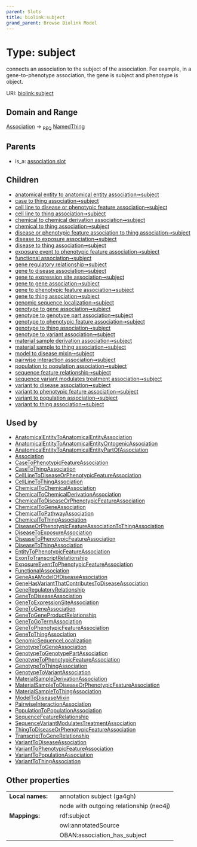 ```yaml
---
parent: Slots
title: biolink:subject
grand_parent: Browse Biolink Model
---
```


# Type: subject


connects an association to the subject of the association. For example, in a gene-to-phenotype association, the gene is subject and phenotype is object.

URI: [biolink:subject](https://w3id.org/biolink/vocab/subject)

## Domain and Range

[Association](Association.md) ->  <sub>REQ</sub> [NamedThing](NamedThing.md)

## Parents

 *  is_a: [association slot](association_slot.md)

## Children

 *  [anatomical entity to anatomical entity association➞subject](anatomical_entity_to_anatomical_entity_association_subject.md)
 *  [case to thing association➞subject](case_to_thing_association_subject.md)
 *  [cell line to disease or phenotypic feature association➞subject](cell_line_to_disease_or_phenotypic_feature_association_subject.md)
 *  [cell line to thing association➞subject](cell_line_to_thing_association_subject.md)
 *  [chemical to chemical derivation association➞subject](chemical_to_chemical_derivation_association_subject.md)
 *  [chemical to thing association➞subject](chemical_to_thing_association_subject.md)
 *  [disease or phenotypic feature association to thing association➞subject](disease_or_phenotypic_feature_association_to_thing_association_subject.md)
 *  [disease to exposure association➞subject](disease_to_exposure_association_subject.md)
 *  [disease to thing association➞subject](disease_to_thing_association_subject.md)
 *  [exposure event to phenotypic feature association➞subject](exposure_event_to_phenotypic_feature_association_subject.md)
 *  [functional association➞subject](functional_association_subject.md)
 *  [gene regulatory relationship➞subject](gene_regulatory_relationship_subject.md)
 *  [gene to disease association➞subject](gene_to_disease_association_subject.md)
 *  [gene to expression site association➞subject](gene_to_expression_site_association_subject.md)
 *  [gene to gene association➞subject](gene_to_gene_association_subject.md)
 *  [gene to phenotypic feature association➞subject](gene_to_phenotypic_feature_association_subject.md)
 *  [gene to thing association➞subject](gene_to_thing_association_subject.md)
 *  [genomic sequence localization➞subject](genomic_sequence_localization_subject.md)
 *  [genotype to gene association➞subject](genotype_to_gene_association_subject.md)
 *  [genotype to genotype part association➞subject](genotype_to_genotype_part_association_subject.md)
 *  [genotype to phenotypic feature association➞subject](genotype_to_phenotypic_feature_association_subject.md)
 *  [genotype to thing association➞subject](genotype_to_thing_association_subject.md)
 *  [genotype to variant association➞subject](genotype_to_variant_association_subject.md)
 *  [material sample derivation association➞subject](material_sample_derivation_association_subject.md)
 *  [material sample to thing association➞subject](material_sample_to_thing_association_subject.md)
 *  [model to disease mixin➞subject](model_to_disease_mixin_subject.md)
 *  [pairwise interaction association➞subject](pairwise_interaction_association_subject.md)
 *  [population to population association➞subject](population_to_population_association_subject.md)
 *  [sequence feature relationship➞subject](sequence_feature_relationship_subject.md)
 *  [sequence variant modulates treatment association➞subject](sequence_variant_modulates_treatment_association_subject.md)
 *  [variant to disease association➞subject](variant_to_disease_association_subject.md)
 *  [variant to phenotypic feature association➞subject](variant_to_phenotypic_feature_association_subject.md)
 *  [variant to population association➞subject](variant_to_population_association_subject.md)
 *  [variant to thing association➞subject](variant_to_thing_association_subject.md)

## Used by

 * [AnatomicalEntityToAnatomicalEntityAssociation](AnatomicalEntityToAnatomicalEntityAssociation.md)
 * [AnatomicalEntityToAnatomicalEntityOntogenicAssociation](AnatomicalEntityToAnatomicalEntityOntogenicAssociation.md)
 * [AnatomicalEntityToAnatomicalEntityPartOfAssociation](AnatomicalEntityToAnatomicalEntityPartOfAssociation.md)
 * [Association](Association.md)
 * [CaseToPhenotypicFeatureAssociation](CaseToPhenotypicFeatureAssociation.md)
 * [CaseToThingAssociation](CaseToThingAssociation.md)
 * [CellLineToDiseaseOrPhenotypicFeatureAssociation](CellLineToDiseaseOrPhenotypicFeatureAssociation.md)
 * [CellLineToThingAssociation](CellLineToThingAssociation.md)
 * [ChemicalToChemicalAssociation](ChemicalToChemicalAssociation.md)
 * [ChemicalToChemicalDerivationAssociation](ChemicalToChemicalDerivationAssociation.md)
 * [ChemicalToDiseaseOrPhenotypicFeatureAssociation](ChemicalToDiseaseOrPhenotypicFeatureAssociation.md)
 * [ChemicalToGeneAssociation](ChemicalToGeneAssociation.md)
 * [ChemicalToPathwayAssociation](ChemicalToPathwayAssociation.md)
 * [ChemicalToThingAssociation](ChemicalToThingAssociation.md)
 * [DiseaseOrPhenotypicFeatureAssociationToThingAssociation](DiseaseOrPhenotypicFeatureAssociationToThingAssociation.md)
 * [DiseaseToExposureAssociation](DiseaseToExposureAssociation.md)
 * [DiseaseToPhenotypicFeatureAssociation](DiseaseToPhenotypicFeatureAssociation.md)
 * [DiseaseToThingAssociation](DiseaseToThingAssociation.md)
 * [EntityToPhenotypicFeatureAssociation](EntityToPhenotypicFeatureAssociation.md)
 * [ExonToTranscriptRelationship](ExonToTranscriptRelationship.md)
 * [ExposureEventToPhenotypicFeatureAssociation](ExposureEventToPhenotypicFeatureAssociation.md)
 * [FunctionalAssociation](FunctionalAssociation.md)
 * [GeneAsAModelOfDiseaseAssociation](GeneAsAModelOfDiseaseAssociation.md)
 * [GeneHasVariantThatContributesToDiseaseAssociation](GeneHasVariantThatContributesToDiseaseAssociation.md)
 * [GeneRegulatoryRelationship](GeneRegulatoryRelationship.md)
 * [GeneToDiseaseAssociation](GeneToDiseaseAssociation.md)
 * [GeneToExpressionSiteAssociation](GeneToExpressionSiteAssociation.md)
 * [GeneToGeneAssociation](GeneToGeneAssociation.md)
 * [GeneToGeneProductRelationship](GeneToGeneProductRelationship.md)
 * [GeneToGoTermAssociation](GeneToGoTermAssociation.md)
 * [GeneToPhenotypicFeatureAssociation](GeneToPhenotypicFeatureAssociation.md)
 * [GeneToThingAssociation](GeneToThingAssociation.md)
 * [GenomicSequenceLocalization](GenomicSequenceLocalization.md)
 * [GenotypeToGeneAssociation](GenotypeToGeneAssociation.md)
 * [GenotypeToGenotypePartAssociation](GenotypeToGenotypePartAssociation.md)
 * [GenotypeToPhenotypicFeatureAssociation](GenotypeToPhenotypicFeatureAssociation.md)
 * [GenotypeToThingAssociation](GenotypeToThingAssociation.md)
 * [GenotypeToVariantAssociation](GenotypeToVariantAssociation.md)
 * [MaterialSampleDerivationAssociation](MaterialSampleDerivationAssociation.md)
 * [MaterialSampleToDiseaseOrPhenotypicFeatureAssociation](MaterialSampleToDiseaseOrPhenotypicFeatureAssociation.md)
 * [MaterialSampleToThingAssociation](MaterialSampleToThingAssociation.md)
 * [ModelToDiseaseMixin](ModelToDiseaseMixin.md)
 * [PairwiseInteractionAssociation](PairwiseInteractionAssociation.md)
 * [PopulationToPopulationAssociation](PopulationToPopulationAssociation.md)
 * [SequenceFeatureRelationship](SequenceFeatureRelationship.md)
 * [SequenceVariantModulatesTreatmentAssociation](SequenceVariantModulatesTreatmentAssociation.md)
 * [ThingToDiseaseOrPhenotypicFeatureAssociation](ThingToDiseaseOrPhenotypicFeatureAssociation.md)
 * [TranscriptToGeneRelationship](TranscriptToGeneRelationship.md)
 * [VariantToDiseaseAssociation](VariantToDiseaseAssociation.md)
 * [VariantToPhenotypicFeatureAssociation](VariantToPhenotypicFeatureAssociation.md)
 * [VariantToPopulationAssociation](VariantToPopulationAssociation.md)
 * [VariantToThingAssociation](VariantToThingAssociation.md)

## Other properties

|  |  |  |
| --- | --- | --- |
| **Local names:** | | annotation subject (ga4gh) |
|  | | node with outgoing relationship (neo4j) |
| **Mappings:** | | rdf:subject |
|  | | owl:annotatedSource |
|  | | OBAN:association_has_subject |

